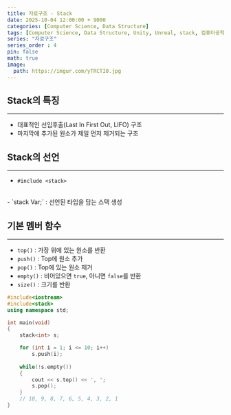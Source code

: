 ```yaml
---
title: 자료구조 - Stack
date: 2025-10-04 12:00:00 + 9000
categories: [Computer Science, Data Structure]
tags: [Computer Science, Data Structure, Unity, Unreal, stack, 컴퓨터공학, 자료구조, 유니티, 스택]
series: "자료구조"
series_order : 4
pin: false
math: true
image:
  path: https://imgur.com/yTRCTI0.jpg
---
```


## Stack의 특징

---

- 대표적인 선입후출(Last In First Out, LIFO) 구조
- 마지막에 추가된 원소가 제일 먼저 제거되는 구조

## Stack의 선언

---

- `#include <stack>`
<br>
- `stack<Type> Var;` : 선언된 타입을 담는 스택 생성

## 기본 멤버 함수

---

- `top()` : 가장 위에 있는 원소를 반환
- `push()` : Top에 원소 추가
- `pop()` : Top에 있는 원소 제거
- `empty()` : 비어있으면 `true`, 아니면 `false`를 반환
- `size()` : 크기를 반환

```cpp
#include<iostream>
#include<stack>
using namespace std;

int main(void) 
{
    stack<int> s;

    for (int i = 1; i <= 10; i++)
        s.push(i);
        
    while(!s.empty())
    {
        cout << s.top() << ', ';
        s.pop();
    }
    // 10, 9, 8, 7, 6, 5, 4, 3, 2, 1
}
```
